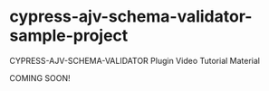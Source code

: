 # cypress-ajv-schema-validator-sample-project
CYPRESS-AJV-SCHEMA-VALIDATOR Plugin Video Tutorial Material

COMING SOON!
